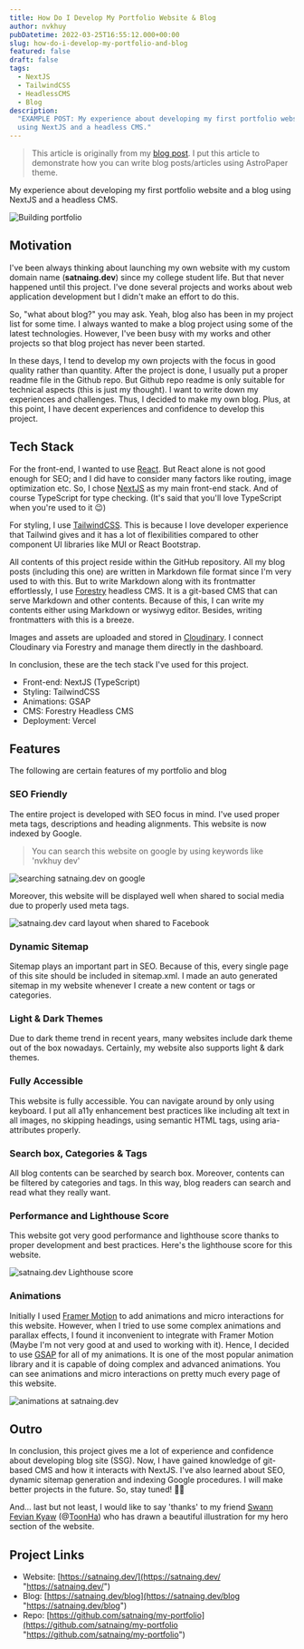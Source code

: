 ```yaml
---
title: How Do I Develop My Portfolio Website & Blog
author: nvkhuy
pubDatetime: 2022-03-25T16:55:12.000+00:00
slug: how-do-i-develop-my-portfolio-and-blog
featured: false
draft: false
tags:
  - NextJS
  - TailwindCSS
  - HeadlessCMS
  - Blog
description:
  "EXAMPLE POST: My experience about developing my first portfolio website and a blog
  using NextJS and a headless CMS."
---
```


> This article is originally from my [blog post](https://satnaing.dev/blog/posts/how-do-i-develop-my-portfolio-and-blog). I put this article to demonstrate how you can write blog posts/articles using AstroPaper theme.

My experience about developing my first portfolio website and a blog using NextJS and a headless CMS.

![Building portfolio](https://satnaing.dev/_ipx/w_2048,q_75/https%3A%2F%2Fres.cloudinary.com%2Fnoezectz%2Fimage%2Fupload%2Fv1653050141%2FSatNaing%2Fblog_at_cafe_ei1wf4.jpg?url=https%3A%2F%2Fres.cloudinary.com%2Fnoezectz%2Fimage%2Fupload%2Fv1653050141%2FSatNaing%2Fblog_at_cafe_ei1wf4.jpg&w=2048&q=75)

## Motivation

I've been always thinking about launching my own website with my custom domain name (**satnaing.dev**) since my college student life. But that never happened until this project. I've done several projects and works about web application development but I didn't make an effort to do this.

So, "what about blog?" you may ask. Yeah, blog also has been in my project list for some time. I always wanted to make a blog project using some of the latest technologies. However, I've been busy with my works and other projects so that blog project has never been started.

In these days, I tend to develop my own projects with the focus in good quality rather than quantity. After the project is done, I usually put a proper readme file in the Github repo. But Github repo readme is only suitable for technical aspects (this is just my thought). I want to write down my experiences and challenges. Thus, I decided to make my own blog. Plus, at this point, I have decent experiences and confidence to develop this project.

## Tech Stack

For the front-end, I wanted to use [React](https://reactjs.org/ "React Official Website"). But React alone is not good enough for SEO; and I did have to consider many factors like routing, image optimization etc. So, I chose [NextJS](https://nextjs.org/ "NextJS Official Website") as my main front-end stack. And of course TypeScript for type checking. (It's said that you'll love TypeScript when you're used to it 😉)

For styling, I use [TailwindCSS](https://tailwindcss.com/ "Tailwind CSS Official Website"). This is because I love developer experience that Tailwind gives and it has a lot of flexibilities compared to other component UI libraries like MUI or React Bootstrap.

All contents of this project reside within the GitHub repository. All my blog posts (including this one) are written in Markdown file format since I'm very used to with this. But to write Markdown along with its frontmatter effortlessly, I use [Forestry](https://forestry.io/ "Forestry Official Website") headless CMS. It is a git-based CMS that can serve Markdown and other contents. Because of this, I can write my contents either using Markdown or wysiwyg editor. Besides, writing frontmatters with this is a breeze.

Images and assets are uploaded and stored in [Cloudinary](https://cloudinary.com/ "Cloudinary Official Website"). I connect Cloudinary via Forestry and manage them directly in the dashboard.

In conclusion, these are the tech stack I've used for this project.

- Front-end: NextJS (TypeScript)
- Styling: TailwindCSS
- Animations: GSAP
- CMS: Forestry Headless CMS
- Deployment: Vercel

## Features

The following are certain features of my portfolio and blog

### SEO Friendly

The entire project is developed with SEO focus in mind. I've used proper meta tags, descriptions and heading alignments. This website is now indexed by Google.

> You can search this website on google by using keywords like 'nvkhuy dev'

![searching satnaing.dev on google](https://res.cloudinary.com/noezectz/image/upload/v1648231400/SatNaing/satnaing-on-google_asflq6.png "satnaing.dev is indexed")

Moreover, this website will be displayed well when shared to social media due to properly used meta tags.

![satnaing.dev card layout when shared to Facebook](https://res.cloudinary.com/noezectz/image/upload/v1653106955/SatNaing/satnaing-dev-share-on-facebook_1_zjoehx.png "Card layout when shared to Facebook")

### Dynamic Sitemap

Sitemap plays an important part in SEO. Because of this, every single page of this site should be included in sitemap.xml. I made an auto generated sitemap in my website whenever I create a new content or tags or categories.

### Light & Dark Themes

Due to dark theme trend in recent years, many websites include dark theme out of the box nowadays. Certainly, my website also supports light & dark themes.

### Fully Accessible

This website is fully accessible. You can navigate around by only using keyboard. I put all a11y enhancement best practices like including alt text in all images, no skipping headings, using semantic HTML tags, using aria-attributes properly.

### Search box, Categories & Tags

All blog contents can be searched by search box. Moreover, contents can be filtered by categories and tags. In this way, blog readers can search and read what they really want.

### Performance and Lighthouse Score

This website got very good performance and lighthouse score thanks to proper development and best practices. Here's the lighthouse score for this website.

![satnaing.dev Lighthouse score](https://user-images.githubusercontent.com/53733092/159957822-7082e459-11e9-4616-8f1e-49d0881f7cbb.png "satnaing.dev Lighthouse score")

### Animations

Initially I used [Framer Motion](https://www.framer.com/motion/ "Framer Motion") to add animations and micro interactions for this website. However, when I tried to use some complex animations and parallax effects, I found it inconvenient to integrate with Framer Motion (Maybe I'm not very good at and used to working with it). Hence, I decided to use [GSAP](https://greensock.com/ "GSAP Animation Library") for all of my animations. It is one of the most popular animation library and it is capable of doing complex and advanced animations. You can see animations and micro interactions on pretty much every page of this website.

![animations at satnaing.dev](https://res.cloudinary.com/noezectz/image/upload/v1653108324/SatNaing/ezgif.com-gif-maker_2_hehtlm.gif "satnaing.dev website")

## Outro

In conclusion, this project gives me a lot of experience and confidence about developing blog site (SSG). Now, I have gained knowledge of git-based CMS and how it interacts with NextJS. I've also learned about SEO, dynamic sitemap generation and indexing Google procedures. I will make better projects in the future. So, stay tuned! ✌🏻

And... last but not least, I would like to say 'thanks' to my friend [Swann Fevian Kyaw](https://www.facebook.com/bon.zai.3910 "Swann Fevian Kyaw's Facebook Account") (@[ToonHa](https://www.facebook.com/ToonHa-102639465752883 "ToonHa Facebook Page")) who has drawn a beautiful illustration for my hero section of the website.

## Project Links

- Website: [https://satnaing.dev/](https://satnaing.dev/ "https://satnaing.dev/")
- Blog: [https://satnaing.dev/blog](https://satnaing.dev/blog "https://satnaing.dev/blog")
- Repo: [https://github.com/satnaing/my-portfolio](https://github.com/satnaing/my-portfolio "https://github.com/satnaing/my-portfolio")
